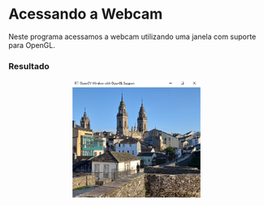
# Acessando a Webcam 
Neste programa acessamos a webcam utilizando uma janela com suporte para OpenGL. 

### Resultado

<p align="center">
<img src="https://github.com/sj-silva/OpenCV/blob/main/opengl/loadImage/image/result.png" alt="OpenGL Support" style="width:50%; border:0;">
</p>
